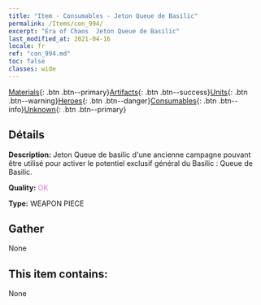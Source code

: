 ```yaml
---
title: "Item - Consumables - Jeton Queue de Basilic"
permalink: /Items/con_994/
excerpt: "Era of Chaos  Jeton Queue de Basilic"
last_modified_at: 2021-04-16
locale: fr
ref: "con_994.md"
toc: false
classes: wide
---
```

 [Materials](/fr/Items/){: .btn .btn--primary}[Artifacts](/fr/Items/Artifacts/){: .btn .btn--success}[Units](/fr/Items/Units/){: .btn .btn--warning}[Heroes](/fr/Items/Heroes/){: .btn .btn--danger}[Consumables](/fr/Items/Consumables/){: .btn .btn--info}[Unknown](/fr/Items/Unknown/){: .btn .btn--primary}

## Détails
 **Description:** Jeton Queue de basilic d'une ancienne campagne pouvant être utilisé pour activer le potentiel exclusif général du Basilic : Queue de Basilic.

 **Quality:** <span style="color: #DA70D6">OK</span>

 **Type:** WEAPON PIECE

## Gather

  None

## This item contains:

  None

